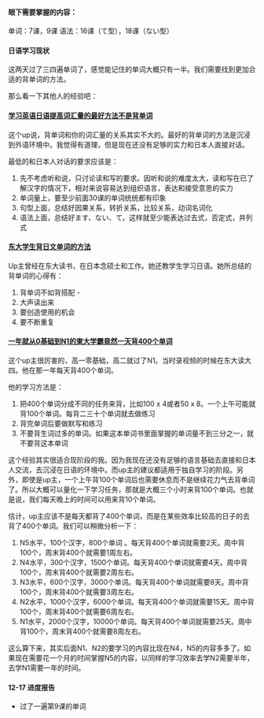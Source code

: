#### 眼下需要掌握的内容：
单词：7课，9课
语法：16课（て型），18课（ない型）


#### 日语学习现状

这两天过了三四遍单词了，感觉能记住的单词大概只有一半。我们需要找到更加合适的背单词的方法。

那么看一下其他人的经验吧：

#### [学习英语日语提高词汇量的最好方法不是背单词]( https://youtu.be/PSXDjLRXMBQ?si=pNqFTLXGwAExcsA2)

这个up说，背单词和你的词汇量的关系其实不大的。最好的背单词的方法是沉浸到外语环境中。我觉得有道理，但是现在还没有足够的实力和日本人直接对话。

最低的和日本人对话的要求应该是：
1.	先不考虑听和说，只讨论读和写的要求。因听和说的难度太大，读和写在已了解汉字的情况下，相对来说容易达到组织语言，表达和接受意思的实力
2.	单词量上，要至少前面30课的单词统统都有印象
3.	句型上面，总结好因果关系，转折关系，比较关系，动词名词化
4.	语法上面，总结好ます、ない、て，这样就至少能表达过去式，否定式，并列式


#### [东大学生背日文单词的方法]( https://youtu.be/5ZJu8B_W-8s?si=MUoTC0Zy2O01c7bN)

Up主曾经在东大读书，在日本念硕士和工作。她还教学生学习日语。她所总结的背单词的心得有：
1.	背单词不如背搭配  - 
2.	大声读出来
3.	要创造使用的机会
4.	要不断重复



#### [一年就从0基础到N1的東大学霸竟然一天背400个单词](https://www.youtube.com/watch?v=gMArQnqPKwU)

这个up主很厉害的，高一零基础，高二就过了N1。当时录视频的时候在东大读大四。他在那一年每天背400个单词。

他的学习方法是：
1.	把400个单词分成不同的任务来背，比如100 x 4或者50 x 8。一个上午可能就背100个单词。每背二三十个单词就去做练习
2.	背完单词后要做默写和练习
3.	不要背生词过多的单词。如果这本单词书里面掌握的单词量不到三分之一，就不要背这本单词

这个经验其实很适合现阶段的我。因为我现在还没有足够的语言基础去直接和日本人交流，去沉浸在日语的环境中。而up主的建议都适用于独自学习的阶段。另外，即使是up主，一个上午背100个单词后也需要休息而不是继续花力气去背单词了。所以大概可以量化一下学习任务，那就是大概三个小时来背100个单词。也就是说，我们每天晚上的时间可以用来背10个单词。

估计，up主应该不是每天都背了400个单词，而是在某些效率比较高的日子的去背了400个单词。我们可以稍微分析一下：
1.	N5水平，100个汉字，800个单词 。每天背400个单词就需要2天。周中背100个，周末背400个就需要1周左右。
2.	N4水平，300个汉字，1500个单词。每天背400个单词就需要4天。周中背100个，周末背400个就需要2周左右。
3.	N3水平，600个汉字，3000个单词。每天背400个单词就需要8天。周中背100个，周末背400个就需要3周左右。
4.	N2水平，1000个汉字，6000个单词。每天背400个单词就需要15天。周中背100个，周末背400个就需要6周左右。
5.	N1水平，2000个汉字，10000个单词。每天背400个单词就需要25天。周中背100个，周末背400个就需要8周左右。

这么算下来，其实后面N1、N2的要学习的内容比现在N4，N5的内容多多了。如果现在需要花一个月的时间掌握N5的内容，以同样的学习效率去学N2需要半年，去学N1需要一年的时间。


#### 12-17 进度报告
* 过了一遍第9课的单词